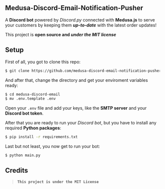 ## Medusa-Discord-Email-Notification-Pusher

A **Discord bot** powered by *Discord.py* connected with **Medusa.js** to serve your customers by keeping them ***up-to-date*** with the latest order updates!

This project is **open source and *under the MIT license***

## Setup

First of all, you got to clone this repo:

```bash
$ git clone https://github.com/medusa-discord-email-notification-pusher medusa-discord-email
```

And after that, change the directory and get your enviroment variables ready:

```bash
$ cd medusa-discord-email
$ mv .env.template .env
```

Open your `.env` file and add your keys, like the **SMTP server** and your **Discord bot token**.

After that you are ready to run your *Discord bot*, but you have to install any required **Python packages**:

```bash
$ pip install -r requirements.txt
```

Last but not least, you now get to run your bot:

```bash
$ python main.py
```

## Credits

> **`This project is under the MIT License`**
